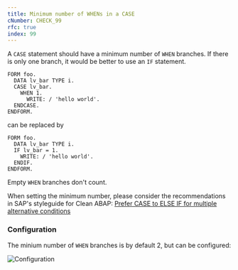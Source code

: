 ```yaml
---
title: Minimum number of WHENs in a CASE
cNumber: CHECK_99
rfc: true
index: 99
---
```


A `CASE` statement should have a minimum number of `WHEN` branches. If there is only one branch, it would be better to 
use an `IF` statement.

```abap
FORM foo.
  DATA lv_bar TYPE i.
  CASE lv_bar.
    WHEN 1.
      WRITE: / 'hello world'.
  ENDCASE.
ENDFORM.
```

can be replaced by

```abap
FORM foo.
  DATA lv_bar TYPE i.
  IF lv_bar = 1.
    WRITE: / 'hello world'.
  ENDIF.
ENDFORM.
```

Empty `WHEN` branches don't count.

When setting the minimum number, please consider the recommendations in SAP's styleguide for Clean ABAP: 
[Prefer CASE to ELSE IF for multiple alternative conditions](https://github.com/SAP/styleguides/blob/master/clean-abap/CleanABAP.md#prefer-case-to-else-if-for-multiple-alternative-conditions)

### Configuration

The minium number of `WHEN` branches is by default 2, but can be configured:

![Configuration](/img/99_conf.png)

